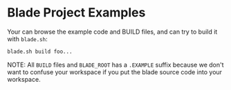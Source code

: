 # Blade Project Examples

Your can browse the example code and BUILD files, and can try to build it with `blade.sh`:

```bash
blade.sh build foo...
```

NOTE: All `BUILD` files and `BLADE_ROOT` has a `.EXAMPLE` suffix because we don't want to confuse
your workspace if you put the blade source code into your workspace.
